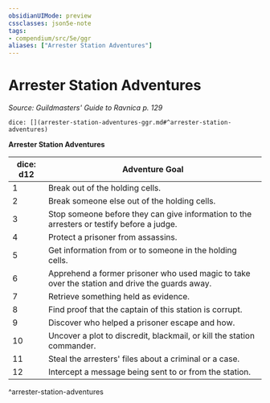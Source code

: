```yaml
---
obsidianUIMode: preview
cssclasses: json5e-note
tags:
- compendium/src/5e/ggr
aliases: ["Arrester Station Adventures"]
---
```

# Arrester Station Adventures
*Source: Guildmasters' Guide to Ravnica p. 129* 

`dice: [](arrester-station-adventures-ggr.md#^arrester-station-adventures)`

**Arrester Station Adventures**

| dice: d12 | Adventure Goal |
|-----------|----------------|
| 1 | Break out of the holding cells. |
| 2 | Break someone else out of the holding cells. |
| 3 | Stop someone before they can give information to the arresters or testify before a judge. |
| 4 | Protect a prisoner from assassins. |
| 5 | Get information from or to someone in the holding cells. |
| 6 | Apprehend a former prisoner who used magic to take over the station and drive the guards away. |
| 7 | Retrieve something held as evidence. |
| 8 | Find proof that the captain of this station is corrupt. |
| 9 | Discover who helped a prisoner escape and how. |
| 10 | Uncover a plot to discredit, blackmail, or kill the station commander. |
| 11 | Steal the arresters' files about a criminal or a case. |
| 12 | Intercept a message being sent to or from the station. |
^arrester-station-adventures